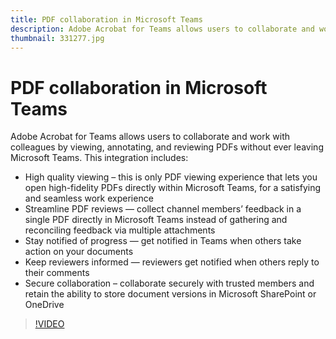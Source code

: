 ```yaml
---
title: PDF collaboration in Microsoft Teams
description: Adobe Acrobat for Teams allows users to collaborate and work with colleagues by viewing, annotating, and reviewing PDFs without ever leaving Microsoft Teams
thumbnail: 331277.jpg
---
```


# PDF collaboration in Microsoft Teams

Adobe Acrobat for Teams allows users to collaborate and work with colleagues by viewing, annotating, and reviewing PDFs without ever leaving Microsoft Teams. This integration includes:

* High quality viewing – this is only PDF viewing experience that lets you open high-fidelity PDFs directly within Microsoft Teams, for a satisfying and seamless work experience
* Streamline PDF reviews — collect channel members’ feedback in a single PDF directly in Microsoft Teams instead of gathering and reconciling feedback via multiple attachments
* Stay notified of progress — get notified in Teams when others take action on your documents
* Keep reviewers informed — reviewers get notified when others reply to their comments
* Secure collaboration – collaborate securely with trusted members and retain the ability to store document versions in Microsoft SharePoint or OneDrive

>[!VIDEO](https://video.tv.adobe.com/v/331277?hidetitle=true)